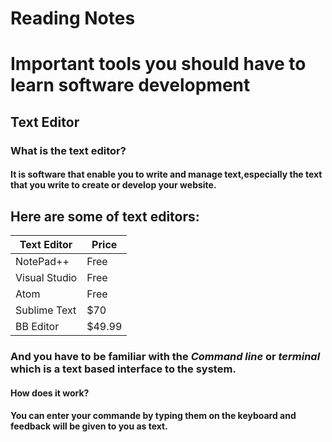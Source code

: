 # Reading Notes
# Important tools you should have to learn software development
## Text Editor
### __What is the text editor?__

#### It is software that enable you to write and manage text,especially the text that you write to create or develop your website.

## Here are some of text editors:

Text Editor |  Price
----------------|---------
NotePad++ | Free
Visual Studio | Free
Atom  | Free
Sublime Text | $70
BB Editor |  $49.99


### And you have to be familiar with the _Command line_ or _terminal_ which is a text based interface to the system.
#### How does it work? 
####  __You can enter your commande by typing them on the keyboard and feedback will be given to you as text.__

